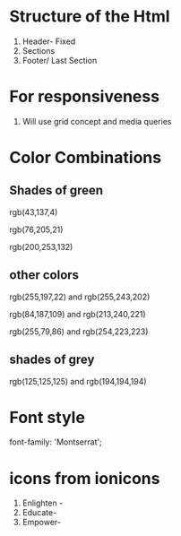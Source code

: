 # Structure of the Html

1. Header- Fixed
2. Sections
3. Footer/ Last Section

# For responsiveness

1. Will use grid concept and media queries

# Color Combinations

## Shades of green

rgb(43,137,4)

rgb(76,205,21)

rgb(200,253,132)

## other colors

rgb(255,197,22) and rgb(255,243,202)

rgb(84,187,109) and rgb(213,240,221)

rgb(255,79,86) and rgb(254,223,223)

## shades of grey

rgb(125,125,125) and rgb(194,194,194)

# Font style

<style>
  @import url('https://fonts.googleapis.com/css2?family=Montserrat:ital,wght@0,400;0,500;0,600;0,700;1,500&display=swap');
</style>

font-family: 'Montserrat';

# icons from ionicons

1. Enlighten - <ion-icon name="bulb-outline"></ion-icon>
2. Educate- <ion-icon name="book-outline"></ion-icon>
3. Empower- <ion-icon name="woman-outline"></ion-icon>
